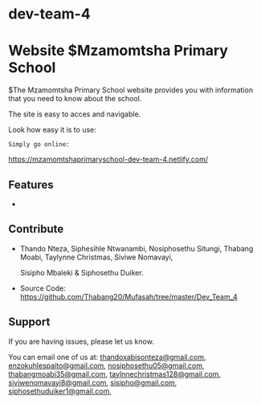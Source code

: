 # dev-team-4
Website
$Mzamomtsha Primary School
========

$The Mzamomtsha Primary School website provides you with information that you need to know about the school. 

The site is easy to acces and navigable.

Look how easy it is to use:

    Simply go online:

   https://mzamomtshaprimaryschool-dev-team-4.netlify.com/

Features
--------

- 

Contribute
----------

- Thando Nteza, Siphesihle Ntwanambi, Nosiphosethu Situngi, Thabang Moabi, Taylynne Christmas, Siviwe Nomavayi, 

  Sisipho Mbaleki & Siphosethu Duiker. 

- Source Code: https://github.com/Thabang20/Mufasah/tree/master/Dev_Team_4

Support
-------

If you are having issues, please let us know.

You can email one of us at: thandoxabisonteza@gmail.com, enzokuhlespaito@gmail.com, nosiphosethu05@gmail.com,
                             thabangmoabi35@gmail.com, taylnnechristmas128@gmail.com, siviwenomavayi8@gmail.com,
                             sisipho@gmail.com, siphosethuduiker1@gmail.com,

